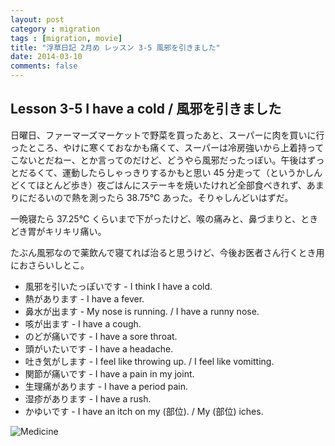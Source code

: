 ```yaml
---
layout: post
category : migration
tags : [migration, movie]
title: "浮草日記 2月め レッスン 3-5 風邪を引きました"
date: 2014-03-10
comments: false
---
```

## Lesson 3-5 I have a cold / 風邪を引きました

日曜日、ファーマーズマーケットで野菜を買ったあと、スーパーに肉を買いに行ったところ、やけに寒くておなかも痛くて、スーパーは冷房強いから上着持ってこないとだねー、とか言ってのだけど、どうやら風邪だったっぽい。午後はずっとだるくて、運動したらしゃっきりするかもと思い 45 分走って（というかしんどくてほとんど歩き）夜ごはんにステーキを焼いたけれど全部食べきれず、あまりにだるいので熱を測ったら 38.75℃ あった。そりゃしんどいはずだ。

一晩寝たら 37.25℃ くらいまで下がったけど、喉の痛みと、鼻づまりと、ときどき胃がキリキリ痛い。

たぶん風邪なので薬飲んで寝てれば治ると思うけど、今後お医者さん行くとき用におさらいしとこ。

* 風邪を引いたっぽいです - I think I have a cold. 
* 熱があります - I have a fever.
* 鼻水が出ます - My nose is running. / I have a runny nose. 
* 咳が出ます - I have a cough.
* のどが痛いです - I have a sore throat.
* 頭がいたいです - I have a headache.
* 吐き気がします - I feel like throwing up. / I feel like vomitting.
* 関節が痛いです - I have a pain in my joint.
* 生理痛があります - I have a period pain.
* 湿疹があります - I have a rush. 
* かゆいです - I have an itch on my (部位). / My (部位) iches.

![Medicine](https://lh5.googleusercontent.com/-Tbmb0tU13zU/Uyzm-XCS1II/AAAAAAAB9UE/rqXualL8fRI/w620-h465-no/P1160295.JPG)